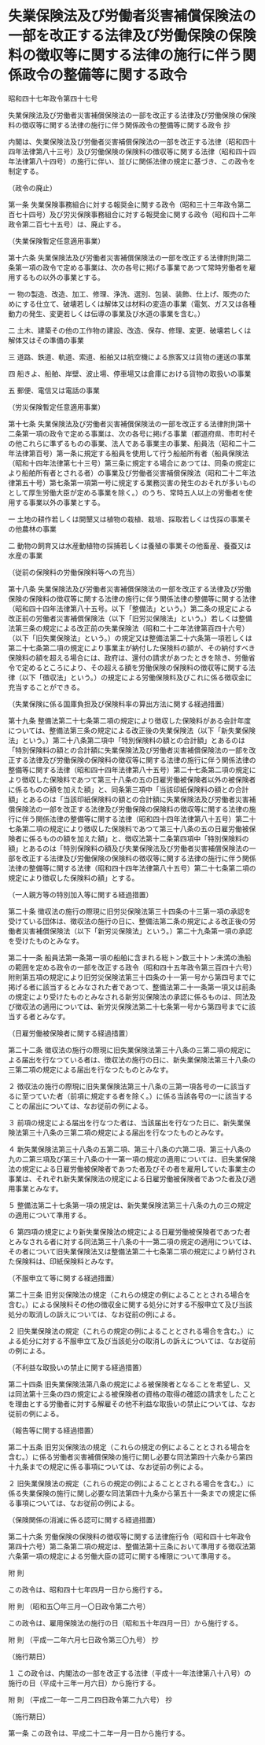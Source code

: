 # 失業保険法及び労働者災害補償保険法の一部を改正する法律及び労働保険の保険料の徴収等に関する法律の施行に伴う関係政令の整備等に関する政令

昭和四十七年政令第四十七号

失業保険法及び労働者災害補償保険法の一部を改正する法律及び労働保険の保険料の徴収等に関する法律の施行に伴う関係政令の整備等に関する政令 抄

内閣は、失業保険法及び労働者災害補償保険法の一部を改正する法律（昭和四十四年法律第八十三号）及び労働保険の保険料の徴収等に関する法律（昭和四十四年法律第八十四号）の施行に伴い、並びに関係法律の規定に基づき、この政令を制定する。

（政令の廃止）

第一条 失業保険事務組合に対する報奨金に関する政令（昭和三十三年政令第二百七十四号）及び労災保険事務組合に対する報奨金に関する政令（昭和四十二年政令第二百七十五号）は、廃止する。

（失業保険暫定任意適用事業）

第十六条 失業保険法及び労働者災害補償保険法の一部を改正する法律附則第二条第一項の政令で定める事業は、次の各号に掲げる事業であつて常時労働者を雇用するもの以外の事業とする。

一 物の製造、改造、加工、修理、浄洗、選別、包装、装飾、仕上げ、販売のためにする仕立て、破壊若しくは解体又は材料の変造の事業（電気、ガス又は各種動力の発生、変更若しくは伝導の事業及び水道の事業を含む。）

二 土木、建築その他の工作物の建設、改造、保存、修理、変更、破壊若しくは解体又はその準備の事業

三 道路、鉄道、軌道、索道、船舶又は航空機による旅客又は貨物の運送の事業

四 船きよ、船舶、岸壁、波止場、停車場又は倉庫における貨物の取扱いの事業

五 郵便、電信又は電話の事業

（労災保険暫定任意適用事業）

第十七条 失業保険法及び労働者災害補償保険法の一部を改正する法律附則第十二条第一項の政令で定める事業は、次の各号に掲げる事業（都道府県、市町村その他これらに準ずるものの事業、法人である事業主の事業、船員法（昭和二十二年法律第百号）第一条に規定する船員を使用して行う船舶所有者（船員保険法（昭和十四年法律第七十三号）第三条に規定する場合にあつては、同条の規定により船舶所有者とされる者）の事業及び労働者災害補償保険法（昭和二十二年法律第五十号）第七条第一項第一号に規定する業務災害の発生のおそれが多いものとして厚生労働大臣が定める事業を除く。）のうち、常時五人以上の労働者を使用する事業以外の事業とする。

一 土地の耕作若しくは開墾又は植物の栽植、栽培、採取若しくは伐採の事業その他農林の事業

二 動物の飼育又は水産動植物の採捕若しくは養殖の事業その他畜産、養蚕又は水産の事業

（従前の保険料の労働保険料等への充当）

第十八条 失業保険法及び労働者災害補償保険法の一部を改正する法律及び労働保険の保険料の徴収等に関する法律の施行に伴う関係法律の整備等に関する法律（昭和四十四年法律第八十五号。以下「整備法」という。）第二条の規定による改正前の労働者災害補償保険法（以下「旧労災保険法」という。）若しくは整備法第三条の規定による改正前の失業保険法（昭和二十二年法律第百四十六号）（以下「旧失業保険法」という。）の規定又は整備法第二十六条第一項若しくは第二十七条第二項の規定により事業主が納付した保険料の額が、その納付すべき保険料の額を超える場合には、政府は、還付の請求があつたときを除き、労働省令で定めるところにより、その超える額を労働保険の保険料の徴収等に関する法律（以下「徴収法」という。）の規定による労働保険料及びこれに係る徴収金に充当することができる。

（失業保険に係る国庫負担及び保険料率の算出方法に関する経過措置）

第十九条 整備法第二十七条第二項の規定により徴収した保険料がある会計年度については、整備法第三条の規定による改正後の失業保険法（以下「新失業保険法」という。）第二十八条第二項中「特別保険料の額との合計額」とあるのは「特別保険料の額との合計額に失業保険法及び労働者災害補償保険法の一部を改正する法律及び労働保険の保険料の徴収等に関する法律の施行に伴う関係法律の整備等に関する法律（昭和四十四年法律第八十五号）第二十七条第二項の規定により徴収した保険料であつて第三十八条の五の日雇労働被保険者以外の被保険者に係るものの額を加えた額」と、同条第三項中「当該印紙保険料の額との合計額」とあるのは「当該印紙保険料の額との合計額に失業保険法及び労働者災害補償保険法の一部を改正する法律及び労働保険の保険料の徴収等に関する法律の施行に伴う関係法律の整備等に関する法律（昭和四十四年法律第八十五号）第二十七条第二項の規定により徴収した保険料であつて第三十八条の五の日雇労働被保険者に係るものの額を加えた額」と、徴収法第十二条第四項中「特別保険料の額」とあるのは「特別保険料の額及び失業保険法及び労働者災害補償保険法の一部を改正する法律及び労働保険の保険料の徴収等に関する法律の施行に伴う関係法律の整備等に関する法律（昭和四十四年法律第八十五号）第二十七条第二項の規定により徴収した保険料の額」とする。

（一人親方等の特別加入等に関する経過措置）

第二十条 徴収法の施行の際現に旧労災保険法第三十四条の十三第一項の承認を受けている団体は、徴収法の施行の日に、整備法第二条の規定による改正後の労働者災害補償保険法（以下「新労災保険法」という。）第二十九条第一項の承認を受けたものとみなす。

第二十一条 船員法第一条第一項の船舶に含まれる総トン数三十トン未満の漁船の範囲を定める政令の一部を改正する政令（昭和四十五年政令第三百四十六号）附則第五項の規定により旧労災保険法第三十四条の十一第一号から第四号までに掲げる者に該当するとみなされた者であつて、整備法第二十一条第一項又は前条の規定により受けたものとみなされる新労災保険法の承認に係るものは、同法及び徴収法の適用については、新労災保険法第二十七条第一号から第四号までに該当する者とみなす。

（日雇労働被保険者に関する経過措置）

第二十二条 徴収法の施行の際現に旧失業保険法第三十八条の三第二項の規定による届出を行なつている者は、徴収法の施行の日に、新失業保険法第三十八条の三第二項の規定による届出を行なつたものとみなす。

２ 徴収法の施行の際現に旧失業保険法第三十八条の三第一項各号の一に該当するに至つていた者（前項に規定する者を除く。）に係る当該各号の一に該当することの届出については、なお従前の例による。

３ 前項の規定による届出を行なつた者は、当該届出を行なつた日に、新失業保険法第三十八条の三第二項の規定による届出を行なつたものとみなす。

４ 新失業保険法第三十八条の五第二項、第三十八条の六第二項、第三十八条の九の二第三項及び第三十八条の十一第一項の規定の適用については、旧失業保険法の規定による日雇労働被保険者であつた者及びその者を雇用していた事業主の事業は、それぞれ新失業保険法の規定による日雇労働被保険者であつた者及び適用事業とみなす。

５ 整備法第二十七条第一項の規定は、新失業保険法第三十八条の九の三の規定の適用について準用する。

６ 第四項の規定により新失業保険法の規定による日雇労働被保険者であつた者とみなされる者に対する同法第三十八条の十一第二項の規定の適用については、その者について旧失業保険法又は整備法第二十七条第二項の規定により納付された保険料は、印紙保険料とみなす。

（不服申立て等に関する経過措置）

第二十三条 旧労災保険法の規定（これらの規定の例によることとされる場合を含む。）による保険料その他の徴収金に関する処分に対する不服申立て及び当該処分の取消しの訴えについては、なお従前の例による。

２ 旧失業保険法の規定（これらの規定の例によることとされる場合を含む。）による処分に対する不服申立て及び当該処分の取消しの訴えについては、なお従前の例による。

（不利益な取扱いの禁止に関する経過措置）

第二十四条 旧失業保険法第八条の規定による被保険者となることを希望し、又は同法第十三条の四の規定による被保険者の資格の取得の確認の請求をしたことを理由とする労働者に対する解雇その他不利益な取扱いの禁止については、なお従前の例による。

（報告等に関する経過措置）

第二十五条 旧労災保険法の規定（これらの規定の例によることとされる場合を含む。）に係る労働者災害補償保険の施行に関し必要な同法第四十六条から第四十九条までの規定に係る事項については、なお従前の例による。

２ 旧失業保険法の規定（これらの規定の例によることとされる場合を含む。）に係る失業保険の施行に関し必要な同法第四十九条から第五十一条までの規定に係る事項については、なお従前の例による。

（保険関係の消滅に係る認可に関する経過措置）

第二十六条 労働保険の保険料の徴収等に関する法律施行令（昭和四十七年政令第四十六号）第二条第二項の規定は、整備法第十三条において準用する徴収法第六条第一項の規定による労働大臣の認可に関する権限について準用する。

附 則

この政令は、昭和四十七年四月一日から施行する。

附 則 （昭和五〇年三月一〇日政令第二六号）

この政令は、雇用保険法の施行の日（昭和五十年四月一日）から施行する。

附 則 （平成一二年六月七日政令第三〇九号） 抄

（施行期日）

１ この政令は、内閣法の一部を改正する法律（平成十一年法律第八十八号）の施行の日（平成十三年一月六日）から施行する。

附 則 （平成二一年一二月二四日政令第二九六号） 抄

（施行期日）

第一条 この政令は、平成二十二年一月一日から施行する。
